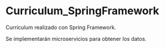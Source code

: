 # Curriculum_SpringFramework
Curriculum realizado con Spring Framework.

Se implementarán microservicios para obtener los datos.
